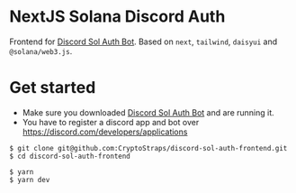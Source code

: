 # NextJS Solana Discord Auth

Frontend for [Discord Sol Auth Bot](https://github.com/CryptoStraps/discord-sol-auth-bot).
Based on `next`, `tailwind`, `daisyui` and `@solana/web3.js`.

# Get started

- Make sure you downloaded [Discord Sol Auth Bot](https://github.com/CryptoStraps/discord-sol-auth-bot) and are running it.
- You have to register a discord app and bot over https://discord.com/developers/applications

```
$ git clone git@github.com:CryptoStraps/discord-sol-auth-frontend.git
$ cd discord-sol-auth-frontend
```



```
$ yarn
$ yarn dev
```
